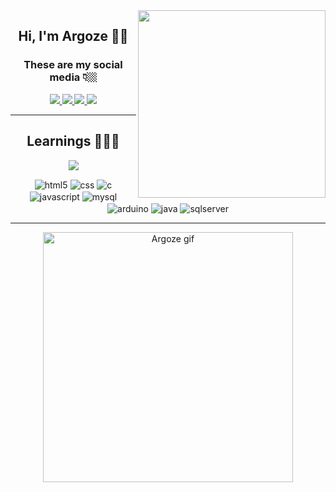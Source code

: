 <img align="right" height="300" src="https://raw.githubusercontent.com/gist/Argoze/883bff5024f08e00473a791979dc986d/raw/869e5309f87c691ec0e3092a05344b989866c05a/card.svg"/>

<h2 align="center">Hi, I'm Argoze 🤙🏼</h2>

<h3 align="center">These are my social media 👇🏼</h3>

<div align="center">
  <a href="https://www.twitch.tv/argoze_" target="_blank">
    <img src="https://img.shields.io/badge/Twitch-9146FF?style=for-the-badge&logo=twitch&logoColor=white"/>
  </a>
  <a href="https://www.youtube.com/channel/UCQOdGbRgy9bjwrlFvwSHSrQ" target="_blank">
    <img src="https://img.shields.io/badge/YouTube-FF0000?style=for-the-badge&logo=youtube&logoColor=white"/>
  </a>
  <a href="https://www.instagram.com/argoze_/?hl=da" target="_blank">
    <img src="https://img.shields.io/badge/Instagram-E4405F?style=for-the-badge&logo=instagram&logoColor=white"/>
  </a>
  <a href="https://www.linkedin.com/in/gustavo-argoze-0b64ba23b/" target="_blank">
    <img src="https://img.shields.io/badge/LinkedIn-0077B5?style=for-the-badge&logo=linkedin&logoColor=white"/>
  </a>
</div>

---

<h2 align="center">Learnings 👨🏻‍💻</h2>

<p align="center">
  <img src="https://github-readme-stats.vercel.app/api/top-langs/?username=Argoze&layout=compact&theme=dark"/>
</p>

<p align="center">
  <img align="center" alt="html5" src="https://img.shields.io/badge/HTML5-E34F26?style=for-the-badge&logo=html5&logoColor=white"/>
  <img align="center" alt="css" src="https://img.shields.io/badge/CSS3-1572B6?style=for-the-badge&logo=css3&logoColor=white"/>
  <img align="center" alt="c" src="https://img.shields.io/badge/C-00599C?style=for-the-badge&logo=c&logoColor=white"/>
  <img align="center" alt="javascript" src="https://img.shields.io/badge/JavaScript-F7DF1E?style=for-the-badge&logo=javascript&logoColor=black"/>
  <img align="center" alt="mysql" src="https://img.shields.io/badge/MySQL-00000F?style=for-the-badge&logo=mysql&logoColor=white"/>
  <img align="center" alt="arduino" src="https://img.shields.io/badge/Arduino_IDE-00979D?style=for-the-badge&logo=arduino&logoColor=white"/>
  <img align="center" alt="java" src="https://img.shields.io/badge/Java-ED8B00?style=for-the-badge&logo=openjdk&logoColor=white"/>
  <img align="center" alt="sqlserver" src="https://img.shields.io/badge/Microsoft_SQL_Server-CC2927?style=for-the-badge&logo=microsoft-sql-server&logoColor=white"/>
</p>

---

<p align="center">
  <img alt="Argoze gif" width="400" src="https://cdn.discordapp.com/attachments/797627214228226079/1143228316158021632/giphy_3.gif">
</p>
